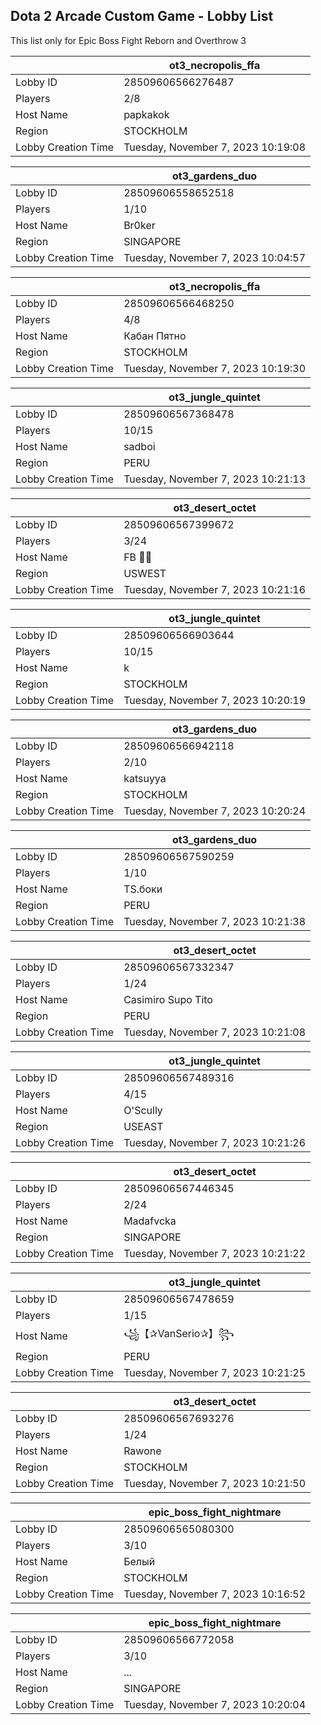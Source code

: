 ## Dota 2 Arcade Custom Game - Lobby List

This list only for Epic Boss Fight Reborn and Overthrow 3

|  | ot3_necropolis_ffa |
| ------ | ------ |
| Lobby ID | 28509606566276487 |
| Players | 2/8 |
| Host Name | papkakok |
| Region | STOCKHOLM |
| Lobby Creation Time | Tuesday, November 7, 2023 10:19:08 |


|  | ot3_gardens_duo |
| ------ | ------ |
| Lobby ID | 28509606558652518 |
| Players | 1/10 |
| Host Name | Br0ker |
| Region | SINGAPORE |
| Lobby Creation Time | Tuesday, November 7, 2023 10:04:57 |


|  | ot3_necropolis_ffa |
| ------ | ------ |
| Lobby ID | 28509606566468250 |
| Players | 4/8 |
| Host Name | Кабан Пятно |
| Region | STOCKHOLM |
| Lobby Creation Time | Tuesday, November 7, 2023 10:19:30 |


|  | ot3_jungle_quintet |
| ------ | ------ |
| Lobby ID | 28509606567368478 |
| Players | 10/15 |
| Host Name | sadboi |
| Region | PERU |
| Lobby Creation Time | Tuesday, November 7, 2023 10:21:13 |


|  | ot3_desert_octet |
| ------ | ------ |
| Lobby ID | 28509606567399672 |
| Players | 3/24 |
| Host Name | FB 🎸🦃 |
| Region | USWEST |
| Lobby Creation Time | Tuesday, November 7, 2023 10:21:16 |


|  | ot3_jungle_quintet |
| ------ | ------ |
| Lobby ID | 28509606566903644 |
| Players | 10/15 |
| Host Name | k |
| Region | STOCKHOLM |
| Lobby Creation Time | Tuesday, November 7, 2023 10:20:19 |


|  | ot3_gardens_duo |
| ------ | ------ |
| Lobby ID | 28509606566942118 |
| Players | 2/10 |
| Host Name | katsuyya |
| Region | STOCKHOLM |
| Lobby Creation Time | Tuesday, November 7, 2023 10:20:24 |


|  | ot3_gardens_duo |
| ------ | ------ |
| Lobby ID | 28509606567590259 |
| Players | 1/10 |
| Host Name | TS.боки |
| Region | PERU |
| Lobby Creation Time | Tuesday, November 7, 2023 10:21:38 |


|  | ot3_desert_octet |
| ------ | ------ |
| Lobby ID | 28509606567332347 |
| Players | 1/24 |
| Host Name | Casimiro Supo Tito |
| Region | PERU |
| Lobby Creation Time | Tuesday, November 7, 2023 10:21:08 |


|  | ot3_jungle_quintet |
| ------ | ------ |
| Lobby ID | 28509606567489316 |
| Players | 4/15 |
| Host Name | O'Scully |
| Region | USEAST |
| Lobby Creation Time | Tuesday, November 7, 2023 10:21:26 |


|  | ot3_desert_octet |
| ------ | ------ |
| Lobby ID | 28509606567446345 |
| Players | 2/24 |
| Host Name | Madafvcka |
| Region | SINGAPORE |
| Lobby Creation Time | Tuesday, November 7, 2023 10:21:22 |


|  | ot3_jungle_quintet |
| ------ | ------ |
| Lobby ID | 28509606567478659 |
| Players | 1/15 |
| Host Name | ꧁【✰VanSerio✰】꧂ |
| Region | PERU |
| Lobby Creation Time | Tuesday, November 7, 2023 10:21:25 |


|  | ot3_desert_octet |
| ------ | ------ |
| Lobby ID | 28509606567693276 |
| Players | 1/24 |
| Host Name | Rawone |
| Region | STOCKHOLM |
| Lobby Creation Time | Tuesday, November 7, 2023 10:21:50 |


|  | epic_boss_fight_nightmare |
| ------ | ------ |
| Lobby ID | 28509606565080300 |
| Players | 3/10 |
| Host Name | Белый |
| Region | STOCKHOLM |
| Lobby Creation Time | Tuesday, November 7, 2023 10:16:52 |


|  | epic_boss_fight_nightmare |
| ------ | ------ |
| Lobby ID | 28509606566772058 |
| Players | 3/10 |
| Host Name | ... |
| Region | SINGAPORE |
| Lobby Creation Time | Tuesday, November 7, 2023 10:20:04 |



